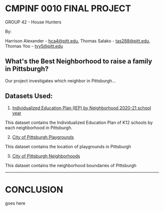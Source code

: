# **CMPINF 0010 FINAL PROJECT**
GROUP 42 - House Hunters

By:

Harrison Alexander - hca4@pitt.edu, 
Thomas Salako - tas288@pitt.edu, 
Thomas Yoo - tyy5@pitt.edu
## **What's the Best Neighborhood to raise a family in Pittsburgh?**

Our project investigates which neighbor in Pittsburgh...
## **Datasets Used:**

1. [Individualized Education Plan (IEP) by Neighborhood 2020-21 school year](https://data.wprdc.org/dataset/pittsburgh-public-schools-individualized-education-plan-iep/resource/62403582-e6c3-40b6-9bb6-d5d38e3f058d) 

This dataset contains the Individualized Education Plan of K12 schools by each neighborhood in Pittsburgh.

2.  [City of Pittsburgh Playgrounds](https://data.wprdc.org/datastore/dump/47350364-44a8-4d15-b6e0-5f79ddff9367)

This dataset contains the location of playgrounds in Pittsburgh

3. [City of Pittsburgh Neighborhoods](https://data.wprdc.org/datastore/dump/47350364-44a8-4d15-b6e0-5f79ddff9367)

This dataset contains the neighborhood boundaries of Pittsburgh

---
# **CONCLUSION**
goes here
